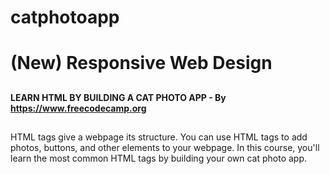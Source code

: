 # catphotoapp
# (New) Responsive Web Design
##
<strong>LEARN HTML BY BUILDING A CAT PHOTO APP - By https://www.freecodecamp.org </strong>
## 
HTML tags give a webpage its structure. You can use HTML tags to add photos, buttons, and other elements to your webpage.
In this course, you'll learn the most common HTML tags by building your own cat photo app.
